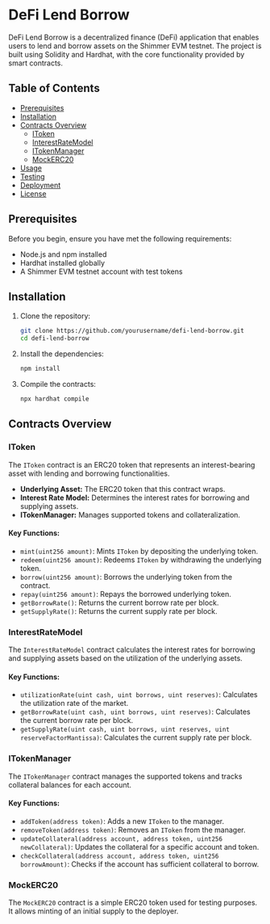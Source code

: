 # DeFi Lend Borrow

DeFi Lend Borrow is a decentralized finance (DeFi) application that enables users to lend and borrow assets on the Shimmer EVM testnet. The project is built using Solidity and Hardhat, with the core functionality provided by smart contracts.

## Table of Contents

- [Prerequisites](#prerequisites)
- [Installation](#installation)
- [Contracts Overview](#contracts-overview)
  - [IToken](#itoken)
  - [InterestRateModel](#interestratemodel)
  - [ITokenManager](#itokenmanager)
  - [MockERC20](#mockerc20)
- [Usage](#usage)
- [Testing](#testing)
- [Deployment](#deployment)
- [License](#license)

## Prerequisites

Before you begin, ensure you have met the following requirements:

- Node.js and npm installed
- Hardhat installed globally
- A Shimmer EVM testnet account with test tokens

## Installation

1. Clone the repository:
    ```bash
    git clone https://github.com/yourusername/defi-lend-borrow.git
    cd defi-lend-borrow
    ```

2. Install the dependencies:
    ```bash
    npm install
    ```

3. Compile the contracts:
    ```bash
    npx hardhat compile
    ```

## Contracts Overview

### IToken

The `IToken` contract is an ERC20 token that represents an interest-bearing asset with lending and borrowing functionalities.

- **Underlying Asset:** The ERC20 token that this contract wraps.
- **Interest Rate Model:** Determines the interest rates for borrowing and supplying assets.
- **ITokenManager:** Manages supported tokens and collateralization.

#### Key Functions:
- `mint(uint256 amount)`: Mints `IToken` by depositing the underlying token.
- `redeem(uint256 amount)`: Redeems `IToken` by withdrawing the underlying token.
- `borrow(uint256 amount)`: Borrows the underlying token from the contract.
- `repay(uint256 amount)`: Repays the borrowed underlying token.
- `getBorrowRate()`: Returns the current borrow rate per block.
- `getSupplyRate()`: Returns the current supply rate per block.

### InterestRateModel

The `InterestRateModel` contract calculates the interest rates for borrowing and supplying assets based on the utilization of the underlying assets.

#### Key Functions:
- `utilizationRate(uint cash, uint borrows, uint reserves)`: Calculates the utilization rate of the market.
- `getBorrowRate(uint cash, uint borrows, uint reserves)`: Calculates the current borrow rate per block.
- `getSupplyRate(uint cash, uint borrows, uint reserves, uint reserveFactorMantissa)`: Calculates the current supply rate per block.

### ITokenManager

The `ITokenManager` contract manages the supported tokens and tracks collateral balances for each account.

#### Key Functions:
- `addToken(address token)`: Adds a new `IToken` to the manager.
- `removeToken(address token)`: Removes an `IToken` from the manager.
- `updateCollateral(address account, address token, uint256 newCollateral)`: Updates the collateral for a specific account and token.
- `checkCollateral(address account, address token, uint256 borrowAmount)`: Checks if the account has sufficient collateral to borrow.

### MockERC20

The `MockERC20` contract is a simple ERC20 token used for testing purposes. It allows minting of an initial supply to the deployer.



